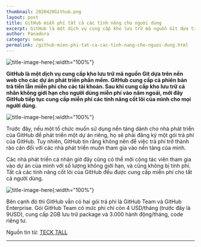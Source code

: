 ```yaml
---
thumbnail: 2020420Github.png
layout: post
title: GitHub miễn phí tất cả các tính năng cho người dùng
excerpt: GitHub là một dịch vụ cung cấp kho lưu trữ mã nguồn Git dựa trên nền web cho các dự án phát triển phần mềm.
author: Panadora
category: news
permalink: /github-mien-phi-tat-ca-cac-tinh-nang-cho-nguoi-dung.html
---
```


![title-image-here]({{baseurl}}/image/2020420Github.png){:width="100%"}

**GitHub là một dịch vụ cung cấp kho lưu trữ mã nguồn Git dựa trên nền web cho các dự án phát triển phần mềm. GitHub cung cấp cả phiên bản trả tiền lẫn miễn phí cho các tài khoản. Sau khi cung cấp kho lưu trữ cá nhân không giới hạn cho người dùng miễn phí vào năm ngoái, mới đây GitHub tiếp tục cung cấp miễn phí các tính năng cốt lõi của mình cho mọi người dùng.**

![title-image-here](https://betanews.com/wp-content/uploads/2018/06/microsoft-github.jpg){:width="100%"}

Trước đây, nếu một tổ chức muốn sử dụng nền tảng dành cho nhà phát triển của GitHub để phát triển một dự án riêng, họ sẽ phải đăng ký một gói trả phí của GitHub. Tuy nhiên, GitHub tin rằng không nên để việc trả phí trở thành rào cản đối với các nhà phát triển muốn tham gia vào nền tảng của mình.

Các nhà phát triển cá nhân giờ đây cũng có thể mời cộng tác viên tham gia vào dự án của mình với số lượng không giới hạn, và cũng không bị tính phí. Tất cả các tính năng cốt lõi của GitHub đều được cung cấp miễn phí cho tất cả người dùng.

![title-image-here](https://genk.mediacdn.vn/139269124445442048/2020/4/15/mwsnap007-15869374809661133754848.png){:width="100%"}

Bên cạnh đó thì GitHub vẫn có hai gói trả phí là GitHub Team và GitHub Enterprise. Gói GitHub Team có mức phí chỉ còn 4 USD/tháng (trước đây là 9USD), cung cấp 2GB lưu trữ package và 3.000 hành động/tháng, code riêng tư.

Nguồn tin từ: [TECK TALL](https://techtalk.vn/github-mien-phi-tat-ca-cac-tinh-nang-cho-nguoi-dung.html)
<hr>